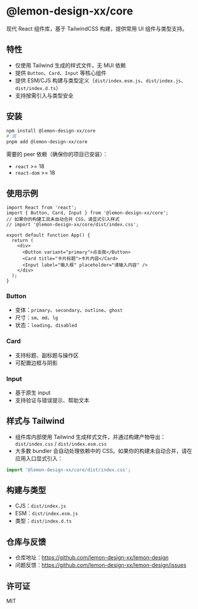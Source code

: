 # @lemon-design-xx/core

现代 React 组件库，基于 TailwindCSS 构建，提供常用 UI 组件与类型支持。

## 特性
- 仅使用 Tailwind 生成的样式文件，无 MUI 依赖
- 提供 `Button`、`Card`、`Input` 等核心组件
- 提供 ESM/CJS 构建与类型定义（`dist/index.esm.js`、`dist/index.js`、`dist/index.d.ts`）
- 支持按需引入与类型安全

## 安装

```bash
npm install @lemon-design-xx/core
# 或
pnpm add @lemon-design-xx/core
```

需要的 peer 依赖（确保你的项目已安装）：

- `react` >= 18
- `react-dom` >= 18


## 使用示例

```tsx
import React from 'react';
import { Button, Card, Input } from '@lemon-design-xx/core';
// 如果你的构建工具未自动合并 CSS，请显式引入样式
// import '@lemon-design-xx/core/dist/index.css';

export default function App() {
  return (
    <div>
      <Button variant="primary">点击我</Button>
      <Card title="卡片标题">卡片内容</Card>
      <Input label="输入框" placeholder="请输入内容" />
    </div>
  );
}
```

### Button
- 变体：`primary`、`secondary`、`outline`、`ghost`
- 尺寸：`sm`、`md`、`lg`
- 状态：`loading`、`disabled`

### Card
- 支持标题、副标题与操作区
- 可配置边框与阴影

### Input
- 基于原生 input
- 支持验证与错误提示、帮助文本

## 样式与 Tailwind

- 组件库内部使用 Tailwind 生成样式文件，并通过构建产物导出：`dist/index.css` / `dist/index.esm.css`
- 大多数 bundler 会自动处理依赖中的 CSS。如果你的构建未自动合并，请在应用入口显式引入：

```ts
import '@lemon-design-xx/core/dist/index.css';
```

## 构建与类型

- CJS：`dist/index.js`
- ESM：`dist/index.esm.js`
- 类型：`dist/index.d.ts`

## 仓库与反馈

- 仓库地址：https://github.com/lemon-design-xx/lemon-design
- 问题反馈：https://github.com/lemon-design-xx/lemon-design/issues

## 许可证

MIT